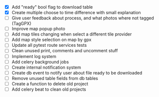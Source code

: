 -   [x] Add "ready" bool flag to download table
-   [x] Create multiple choose to time difference with small explanation
-   [ ] Give user feedback about process, and what photos where not tagged (TagGPX)
-   [ ] Improve map popup photo
-   [ ] Add map tiles changing when select a different tile provider
-   [ ] Add map style selection on map by gpx
-   [ ] Update all pytest route services tests
-   [ ] Clean unused print, comments and uncomment stuff
-   [ ] Implement log system
-   [ ] Add celery background jobs
-   [ ] Create internal notification system
-   [ ] Create db event to notify user about file ready to be downloaded
-   [ ] Remove unused table fields from db tables
-   [ ] Create a function to delete old project
-   [ ] Add celery beat to clean old projects
